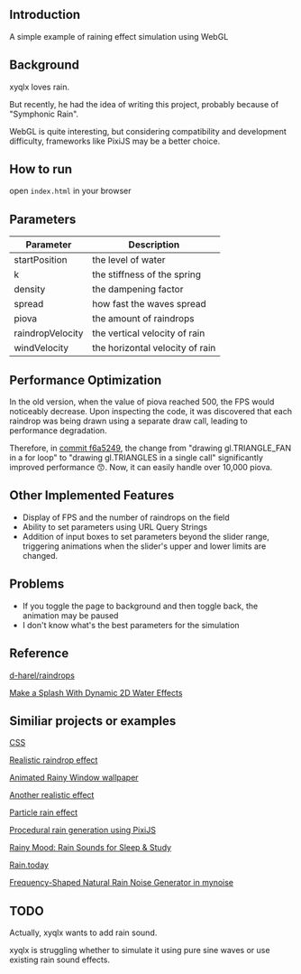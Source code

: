 ## Introduction

A simple example of raining effect simulation using WebGL

## Background

xyqlx loves rain.

But recently, he had the idea of writing this project, probably because of "Symphonic Rain".

WebGL is quite interesting, but considering compatibility and development difficulty, frameworks like PixiJS may be a better choice.

## How to run

open `index.html` in your browser

## Parameters

| Parameter | Description |
| --- | --- |
| startPosition | the level of water |
| k | the stiffness of the spring |
| density |  the dampening factor |
| spread | how fast the waves spread |
| piova | the amount of raindrops |
| raindropVelocity | the vertical velocity of rain |
| windVelocity | the horizontal velocity of rain |

## Performance Optimization

In the old version, when the value of piova reached 500, the FPS would noticeably decrease. Upon inspecting the code, it was discovered that each raindrop was being drawn using a separate draw call, leading to performance degradation.

Therefore, in [commit f6a5249](https://github.com/xyqlx/rain/commit/f6a524925783ad5661ed6425d0c03d1b756d931c), the change from "drawing gl.TRIANGLE_FAN in a for loop" to "drawing gl.TRIANGLES in a single call" significantly improved performance 😙. Now, it can easily handle over 10,000 piova.

## Other Implemented Features

- Display of FPS and the number of raindrops on the field
- Ability to set parameters using URL Query Strings
- Addition of input boxes to set parameters beyond the slider range, triggering animations when the slider's upper and lower limits are changed.

## Problems

- If you toggle the page to background and then toggle back, the animation may be paused
- I don't know what's the best parameters for the simulation

## Reference

[d-harel/raindrops](https://github.com/d-harel/raindrops)

[Make a Splash With Dynamic 2D Water Effects](https://gamedevelopment.tutsplus.com/make-a-splash-with-dynamic-2d-water-effects--gamedev-236t)

## Similiar projects or examples

[CSS](https://foolishdeveloper.com/12-css-rain-effect-simple-rain-animation-effect/)

[Realistic raindrop effect](https://github.com/codrops/RainEffect)

[Animated Rainy Window wallpaper](https://github.com/rocksdanister/rain)

[Another realistic effect](https://github.com/jxa/rain)

[Particle rain effect](https://github.com/akella/ParticleRainEffect)

[Procedural rain generation using PixiJS](https://github.com/ZeroDawn0D/pixirain)

[Rainy Mood: Rain Sounds for Sleep & Study](https://www.rainymood.com/)

[Rain.today](https://rain.today/)

[Frequency-Shaped Natural Rain Noise Generator in mynoise](https://mynoise.net/NoiseMachines/rainNoiseGenerator.php)

## TODO

Actually, xyqlx wants to add rain sound.

xyqlx is struggling whether to simulate it using pure sine waves or use existing rain sound effects.
